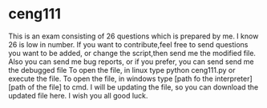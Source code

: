 # ceng111
This is an exam consisting of 26 questions which is prepared by me.
I know 26 is low in number.
If you want to contribute,feel free to send questions you want to be added, or change the script,then send me the modified file.
Also you can send me bug reports, or if you prefer, you can send send me the debugged file
To open the file, in linux type python ceng111.py or execute the file.
To open the file, in windows type [path fo the interpreter] [path of the file] to cmd.
I will be updating the file, so you can download the updated file here.
I wish you all good luck.
